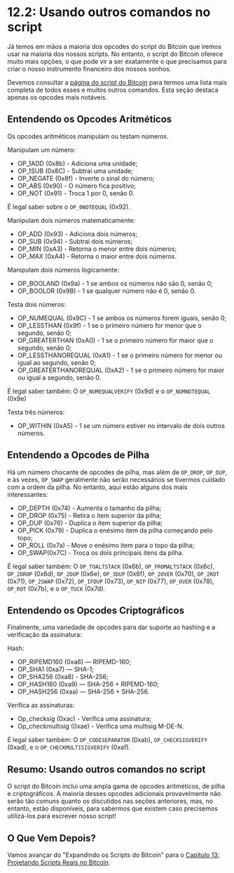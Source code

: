# 12.2: Usando outros comandos no script

Já temos em mãos a maioria dos opcodes do script do Bitcoin que iremos usar na maioria dos nossos scripts. No entanto, o script do Bitcoin oferece muito mais opções, o que pode vir a ser exatamente o que precisamos para criar o nosso instrumento financeiro dos nossos sonhos.

Devemos consultar a [página do script  do Bitcoin](https://en.bitcoin.it/wiki/script) para termos uma lista mais completa de todos esses e muitos outros comandos. Esta seção destaca apenas os opcodes mais notáveis.

## Entendendo os Opcodes Aritméticos

Os opcodes aritméticos manipulam ou testam números.

Manipulam um número:

* OP_1ADD (0x8b) - Adiciona uma unidade;
* OP_1SUB (0x8C) - Subtrai uma unidade;
* OP_NEGATE (0x8f) - Inverte o sinal do número;
* OP_ABS (0x90) - O número fica positivo;
* OP_NOT (0x91) - Troca 1 por 0, senão 0.

É legal saber sobre o ```OP_0NOTEQUAL``` (0x92).

Manipulam dois números matematicamente:

* OP_ADD (0x93) - Adiciona dois números;
* OP_SUB (0x94) - Subtrai dois números;
* OP_MIN (0xA3) - Retorna o menor entre dois números;
* OP_MAX (0xA4) - Retorna o maior entre dois números.

Manipulam dois números logicamente:

* OP_BOOLAND (0x9a) - 1 se ambos os números não são 0, senão 0;
* OP_BOOLOR	(0x9B) - 1 se qualquer número não é 0, senão 0.

Testa dois números:

* OP_NUMEQUAL (0x9C) - 1 se ambos os números forem iguais, senão 0;
* OP_LESSTHAN (0x9f) - 1 se o primeiro número for menor que o segundo, senão 0;
* OP_GREATERTHAN (0xA0) - 1 se o primeiro número for maior que o segundo, senão 0;
* OP_LESSTHANOREQUAL (0xA1) - 1 se o primeiro número for menor ou igual ao segundo, senão 0;
* OP_GREATERTHANOREQUAL (0xA2) - 1 se o primeiro número for maior ou igual a segundo, senão 0.

É legal saber também: O ```OP_NUMEQUALVERIFY``` (0x9d) e o ```OP_NUMNOTEQUAL``` (0x9e)

Testa três números:

* OP_WITHIN (0xA5) - 1 se um número estiver no intervalo de dois outros números.

## Entendendo a Opcodes de Pilha

Há um número chocante de opcodes de pilha, mas além de ```OP_DROP```, ```OP_DUP```, e às vezes, ```OP_SWAP``` geralmente não serão necessários se tivermos cuidado com a ordem da pilha. No entanto, aqui estão alguns dos mais interessantes:

* OP_DEPTH (0x74) - Aumenta o tamanho da pilha;
* OP_DROP (0x75) - Retira o item superior da pilha;
* OP_DUP (0x76) - Duplica o item superior da pilha;
* OP_PICK (0x79) - Duplica o enésimo item da pilha começando pelo topo;
* OP_ROLL (0x7a) - Move o enésimo item para o topo da pilha;
* OP_SWAP(0x7C) - Troca os dois principais itens da pilha.

É legal saber também: O `OP_TOALTSTACK` (0x6b), `OP_FROMALTSTACK` (0x6c), `OP_2DROP` (0x6d), `OP_2DUP` (0x6e), `OP_3DUP` (0x6f), `OP_2OVER` (0x70), `OP_2ROT` (0x71), `OP_2SWAP` (0x72), `OP_IFDUP` (0x73), `OP_NIP` (0x77), `OP_OVER` (0x78), `OP_ROT` (0x7b), e o `OP_TUCK` (0x7d).

## Entendendo os Opcodes Criptográficos

Finalmente, uma variedade de opcodes para dar suporte ao hashing e a verificação da assinatura:

Hash:

* OP_RIPEMD160 (0xa6) — RIPEMD-160;
* OP_SHA1	(0xa7)	— SHA-1;
* OP_SHA256	(0xa8)	- SHA-256;
* OP_HASH160	(0xa9)	— SHA-256 + RIPEMD-160;
* OP_HASH256	(0xaa)	— SHA-256 + SHA-256.

Verifica as assinaturas:

* Op_checksig (0xac) - Verifica uma assinatura;
* Op_checkmultisig (0xae) - Verifica uma multisig M-DE-N.

É legal saber também: O `OP_CODESEPARATOR` (0xab), `OP_CHECKSIGVERIFY` (0xad), e o `OP_CHECKMULTISIGVERIFY` (0xaf).

## Resumo: Usando outros comandos no script

O script do Bitcoin inclui uma ampla gama de opcodes aritméticos, de pilha e criptográficos. A maioria desses opcodes adicionais provavelmente não serão tão comuns quanto os discutidos nas seções anteriores, mas, no entanto, estão disponíveis, para sabermos que existem caso precisemos utilizá-los para escrever nosso script!

## O Que Vem Depois?

Vamos avançar do "Expandindo os Scripts do Bitcoin" para o [Capítulo 13: Projetando Scripts Reais no Bitcoin](13_0_Designing_real_bitcoin_scripts.md).